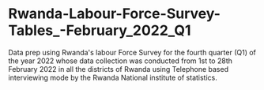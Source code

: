 # Rwanda-Labour-Force-Survey-Tables_-February_2022_Q1
Data prep using Rwanda's labour Force Survey for the fourth quarter (Q1) of the year 2022 whose data collection was conducted from 1st to 28th February 2022 in all the districts of Rwanda using Telephone based interviewing mode by the Rwanda National institute of statistics.
